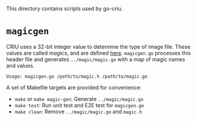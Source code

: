 This directory contains scripts used by go-criu.

# `magicgen`
CRIU uses a 32-bit integer value to determine the type of image file. These values are called *magics*, and are defined [here](https://github.com/checkpoint-restore/criu/tree/master/criu/include/magic.h). `magicgen.go` processes this header file and generates `../magic/magic.go` with a map of magic names and values.

`Usage: magicgen.go /path/to/magic.h /path/to/magic.go`

A set of Makefile targets are provided for convenience:
- `make` or `make magic-gen`: Generate `../magic/magic.go`
- `make test`: Run unit test and E2E test for `magicgen.go`
- `make clean`: Remove `../magic/magic.go` and `magic.h`
